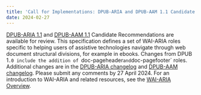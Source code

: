 ```yaml
---
title: 'Call for Implementations: DPUB-ARIA and DPUB-AAM 1.1 Candidate Recommendations'
date: 2024-02-27
---
```


[DPUB-ARIA 1.1](https://www.w3.org/TR/dpub-aria/) and [DPUB-AAM 1.1](https://www.w3.org/TR/dpub-aam/)  Candidate Recommendations are available for review. This specification defines a set of WAI-ARIA roles specific to helping users of assistive technologies navigate through web document structural divisions, for example in ebooks. Changes from  DPUB 1`.0 include the addition of `doc-pageheader` and `doc-pagefooter` roles. Additional changes are in the [DPUB-ARIA changelog](https://www.w3.org/TR/dpub-aria/#changelog) and [DPUB-AAM changelog](https://www.w3.org/TR/dpub-aam/#changelog). Please submit any comments by 27 April 2024. For an introduction to WAI-ARIA and related resources, see the [WAI-ARIA Overview](https://www.w3.org/WAI/standards-guidelines/aria/).
